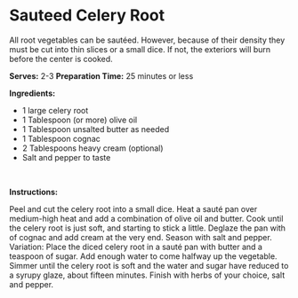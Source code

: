 Sauteed Celery Root
===================

All root vegetables can be sautéed. However, because of their density they must be cut into thin slices or a small dice. If not, the exteriors will burn before the center is cooked.

**Serves:** 2-3
 **Preparation Time:** 25 minutes or less

**Ingredients:**

-   1 large celery root
-   1 Tablespoon (or more) olive oil
-   1 Tablespoon unsalted butter as needed
-   1 Tablespoon cognac
-   2 Tablespoons heavy cream (optional)
-   Salt and pepper to taste

 

**Instructions:**

Peel and cut the celery root into a small dice. Heat a sauté pan over medium-high heat and add a combination of olive oil and butter. Cook until the celery root is just soft, and starting to stick a little. Deglaze the pan with of cognac and add cream at the very end. Season with salt and pepper. Variation: Place the diced celery root in a sauté pan with butter and a teaspoon of sugar. Add enough water to come halfway up the vegetable. Simmer until the celery root is soft and the water and sugar have reduced to a syrupy glaze, about fifteen minutes. Finish with herbs of your choice, salt and pepper.
